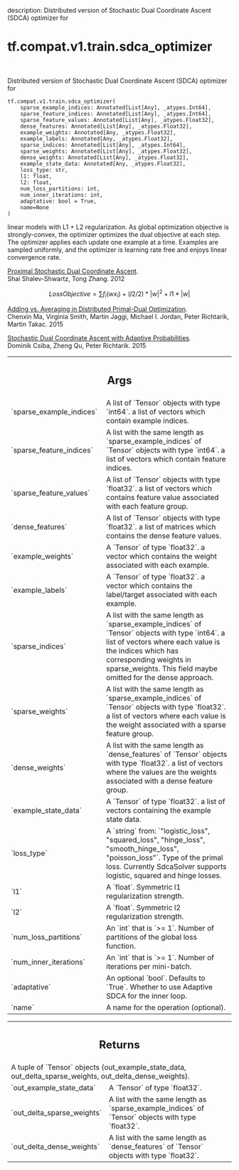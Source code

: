 description: Distributed version of Stochastic Dual Coordinate Ascent (SDCA) optimizer for

<div itemscope itemtype="http://developers.google.com/ReferenceObject">
<meta itemprop="name" content="tf.compat.v1.train.sdca_optimizer" />
<meta itemprop="path" content="Stable" />
</div>

# tf.compat.v1.train.sdca_optimizer

<!-- Insert buttons and diff -->

<table class="tfo-notebook-buttons tfo-api nocontent" align="left">

</table>



Distributed version of Stochastic Dual Coordinate Ascent (SDCA) optimizer for


<pre class="devsite-click-to-copy prettyprint lang-py tfo-signature-link">
<code>tf.compat.v1.train.sdca_optimizer(
    sparse_example_indices: Annotated[List[Any], _atypes.Int64],
    sparse_feature_indices: Annotated[List[Any], _atypes.Int64],
    sparse_feature_values: Annotated[List[Any], _atypes.Float32],
    dense_features: Annotated[List[Any], _atypes.Float32],
    example_weights: Annotated[Any, _atypes.Float32],
    example_labels: Annotated[Any, _atypes.Float32],
    sparse_indices: Annotated[List[Any], _atypes.Int64],
    sparse_weights: Annotated[List[Any], _atypes.Float32],
    dense_weights: Annotated[List[Any], _atypes.Float32],
    example_state_data: Annotated[Any, _atypes.Float32],
    loss_type: str,
    l1: float,
    l2: float,
    num_loss_partitions: int,
    num_inner_iterations: int,
    adaptative: bool = True,
    name=None
)
</code></pre>



<!-- Placeholder for "Used in" -->


linear models with L1 + L2 regularization. As global optimization objective is
strongly-convex, the optimizer optimizes the dual objective at each step. The
optimizer applies each update one example at a time. Examples are sampled
uniformly, and the optimizer is learning rate free and enjoys linear convergence
rate.

[Proximal Stochastic Dual Coordinate Ascent](http://arxiv.org/pdf/1211.2717v1.pdf).<br>
Shai Shalev-Shwartz, Tong Zhang. 2012

$$Loss Objective = \sum f_{i} (wx_{i}) + (l2 / 2) * |w|^2 + l1 * |w|$$

[Adding vs. Averaging in Distributed Primal-Dual Optimization](http://arxiv.org/abs/1502.03508).<br>
Chenxin Ma, Virginia Smith, Martin Jaggi, Michael I. Jordan,
Peter Richtarik, Martin Takac. 2015

[Stochastic Dual Coordinate Ascent with Adaptive Probabilities](https://arxiv.org/abs/1502.08053).<br>
Dominik Csiba, Zheng Qu, Peter Richtarik. 2015

<!-- Tabular view -->
 <table class="responsive fixed orange">
<colgroup><col width="214px"><col></colgroup>
<tr><th colspan="2"><h2 class="add-link">Args</h2></th></tr>

<tr>
<td>
`sparse_example_indices`<a id="sparse_example_indices"></a>
</td>
<td>
A list of `Tensor` objects with type `int64`.
a list of vectors which contain example indices.
</td>
</tr><tr>
<td>
`sparse_feature_indices`<a id="sparse_feature_indices"></a>
</td>
<td>
A list with the same length as `sparse_example_indices` of `Tensor` objects with type `int64`.
a list of vectors which contain feature indices.
</td>
</tr><tr>
<td>
`sparse_feature_values`<a id="sparse_feature_values"></a>
</td>
<td>
A list of `Tensor` objects with type `float32`.
a list of vectors which contains feature value
associated with each feature group.
</td>
</tr><tr>
<td>
`dense_features`<a id="dense_features"></a>
</td>
<td>
A list of `Tensor` objects with type `float32`.
a list of matrices which contains the dense feature values.
</td>
</tr><tr>
<td>
`example_weights`<a id="example_weights"></a>
</td>
<td>
A `Tensor` of type `float32`.
a vector which contains the weight associated with each
example.
</td>
</tr><tr>
<td>
`example_labels`<a id="example_labels"></a>
</td>
<td>
A `Tensor` of type `float32`.
a vector which contains the label/target associated with each
example.
</td>
</tr><tr>
<td>
`sparse_indices`<a id="sparse_indices"></a>
</td>
<td>
A list with the same length as `sparse_example_indices` of `Tensor` objects with type `int64`.
a list of vectors where each value is the indices which has
corresponding weights in sparse_weights. This field maybe omitted for the
dense approach.
</td>
</tr><tr>
<td>
`sparse_weights`<a id="sparse_weights"></a>
</td>
<td>
A list with the same length as `sparse_example_indices` of `Tensor` objects with type `float32`.
a list of vectors where each value is the weight associated with
a sparse feature group.
</td>
</tr><tr>
<td>
`dense_weights`<a id="dense_weights"></a>
</td>
<td>
A list with the same length as `dense_features` of `Tensor` objects with type `float32`.
a list of vectors where the values are the weights associated
with a dense feature group.
</td>
</tr><tr>
<td>
`example_state_data`<a id="example_state_data"></a>
</td>
<td>
A `Tensor` of type `float32`.
a list of vectors containing the example state data.
</td>
</tr><tr>
<td>
`loss_type`<a id="loss_type"></a>
</td>
<td>
A `string` from: `"logistic_loss", "squared_loss", "hinge_loss", "smooth_hinge_loss", "poisson_loss"`.
Type of the primal loss. Currently SdcaSolver supports logistic,
squared and hinge losses.
</td>
</tr><tr>
<td>
`l1`<a id="l1"></a>
</td>
<td>
A `float`. Symmetric l1 regularization strength.
</td>
</tr><tr>
<td>
`l2`<a id="l2"></a>
</td>
<td>
A `float`. Symmetric l2 regularization strength.
</td>
</tr><tr>
<td>
`num_loss_partitions`<a id="num_loss_partitions"></a>
</td>
<td>
An `int` that is `>= 1`.
Number of partitions of the global loss function.
</td>
</tr><tr>
<td>
`num_inner_iterations`<a id="num_inner_iterations"></a>
</td>
<td>
An `int` that is `>= 1`.
Number of iterations per mini-batch.
</td>
</tr><tr>
<td>
`adaptative`<a id="adaptative"></a>
</td>
<td>
An optional `bool`. Defaults to `True`.
Whether to use Adaptive SDCA for the inner loop.
</td>
</tr><tr>
<td>
`name`<a id="name"></a>
</td>
<td>
A name for the operation (optional).
</td>
</tr>
</table>



<!-- Tabular view -->
 <table class="responsive fixed orange">
<colgroup><col width="214px"><col></colgroup>
<tr><th colspan="2"><h2 class="add-link">Returns</h2></th></tr>
<tr class="alt">
<td colspan="2">
A tuple of `Tensor` objects (out_example_state_data, out_delta_sparse_weights, out_delta_dense_weights).
</td>
</tr>
<tr>
<td>
`out_example_state_data`<a id="out_example_state_data"></a>
</td>
<td>
A `Tensor` of type `float32`.
</td>
</tr><tr>
<td>
`out_delta_sparse_weights`<a id="out_delta_sparse_weights"></a>
</td>
<td>
A list with the same length as `sparse_example_indices` of `Tensor` objects with type `float32`.
</td>
</tr><tr>
<td>
`out_delta_dense_weights`<a id="out_delta_dense_weights"></a>
</td>
<td>
A list with the same length as `dense_features` of `Tensor` objects with type `float32`.
</td>
</tr>
</table>

